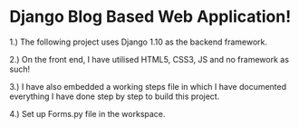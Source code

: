 # Django Blog Based Web Application!

1.) The following project uses Django 1.10 as the backend framework.

2.) On the front end, I have utilised HTML5, CSS3, JS and no framework as such!

3.) I have also embedded a working steps file in which I have documented everything I have done step by step to build this project.


4.) Set up Forms.py file in the workspace.
